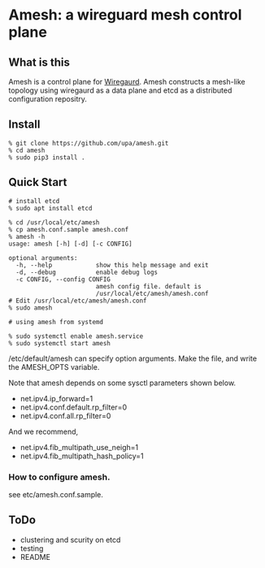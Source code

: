 
# Amesh: a wireguard mesh control plane

## What is this

Amesh is a control plane for [Wiregaurd](https://www.wireguard.com/).
Amesh constructs a mesh-like topology using wiregaurd as a data plane
and etcd as a distributed configuration repositry.


## Install

```
% git clone https://github.com/upa/amesh.git
% cd amesh
% sudo pip3 install .
```

## Quick Start

```
# install etcd
% sudo apt install etcd

% cd /usr/local/etc/amesh
% cp amesh.conf.sample amesh.conf
% amesh -h
usage: amesh [-h] [-d] [-c CONFIG]

optional arguments:
  -h, --help            show this help message and exit
  -d, --debug           enable debug logs
  -c CONFIG, --config CONFIG
                        amesh config file. default is
                        /usr/local/etc/amesh/amesh.conf
# Edit /usr/local/etc/amesh/amesh.conf
% sudo amesh
```

```
# using amesh from systemd

% sudo systemctl enable amesh.service
% sudo systemctl start amesh
```

/etc/default/amesh can specify option arguments. Make the file, and
write the AMESH_OPTS variable.

Note that amesh depends on some sysctl parameters shown below.

- net.ipv4.ip_forward=1
- net.ipv4.conf.default.rp_filter=0
- net.ipv4.conf.all.rp_filter=0

And we recommend,

- net.ipv4.fib_multipath_use_neigh=1
- net.ipv4.fib_multipath_hash_policy=1


### How to configure amesh.

see etc/amesh.conf.sample.


## ToDo

- clustering and scurity on etcd
- testing
- README
